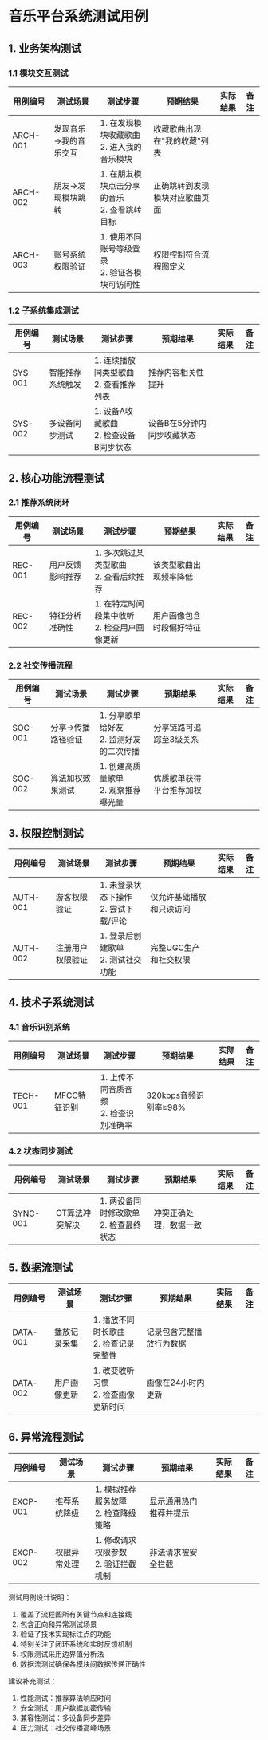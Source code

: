 # 音乐平台系统测试用例

## 1. 业务架构测试

### 1.1 模块交互测试
| 用例编号 | 测试场景 | 测试步骤 | 预期结果 | 实际结果 | 备注 |
|---------|---------|---------|---------|---------|-----|
| ARCH-001 | 发现音乐→我的音乐交互 | 1. 在发现模块收藏歌曲<br>2. 进入我的音乐模块 | 收藏歌曲出现在"我的收藏"列表 | | |
| ARCH-002 | 朋友→发现模块跳转 | 1. 在朋友模块点击分享的音乐<br>2. 查看跳转目标 | 正确跳转到发现模块对应歌曲页面 | | |
| ARCH-003 | 账号系统权限验证 | 1. 使用不同账号等级登录<br>2. 验证各模块可访问性 | 权限控制符合流程图定义 | | |

### 1.2 子系统集成测试
| 用例编号 | 测试场景 | 测试步骤 | 预期结果 | 实际结果 | 备注 |
|---------|---------|---------|---------|---------|-----|
| SYS-001 | 智能推荐系统触发 | 1. 连续播放同类型歌曲<br>2. 查看推荐列表 | 推荐内容相关性提升 | | |
| SYS-002 | 多设备同步测试 | 1. 设备A收藏歌曲<br>2. 检查设备B同步状态 | 设备B在5分钟内同步收藏状态 | | |

## 2. 核心功能流程测试

### 2.1 推荐系统闭环
| 用例编号 | 测试场景 | 测试步骤 | 预期结果 | 实际结果 | 备注 |
|---------|---------|---------|---------|---------|-----|
| REC-001 | 用户反馈影响推荐 | 1. 多次跳过某类型歌曲<br>2. 查看后续推荐 | 该类型歌曲出现频率降低 | | |
| REC-002 | 特征分析准确性 | 1. 在特定时间段集中收听<br>2. 检查用户画像更新 | 用户画像包含时段偏好特征 | | |

### 2.2 社交传播流程
| 用例编号 | 测试场景 | 测试步骤 | 预期结果 | 实际结果 | 备注 |
|---------|---------|---------|---------|---------|-----|
| SOC-001 | 分享→传播路径验证 | 1. 分享歌单给好友<br>2. 监测好友的二次传播 | 分享链路可追踪至3级关系 | | |
| SOC-002 | 算法加权效果测试 | 1. 创建高质量歌单<br>2. 观察推荐曝光量 | 优质歌单获得平台推荐加权 | | |

## 3. 权限控制测试

| 用例编号 | 测试场景 | 测试步骤 | 预期结果 | 实际结果 | 备注 |
|---------|---------|---------|---------|---------|-----|
| AUTH-001 | 游客权限验证 | 1. 未登录状态下操作<br>2. 尝试下载/评论 | 仅允许基础播放和只读访问 | | |
| AUTH-002 | 注册用户权限验证 | 1. 登录后创建歌单<br>2. 测试社交功能 | 完整UGC生产和社交权限 | | |

## 4. 技术子系统测试

### 4.1 音乐识别系统
| 用例编号 | 测试场景 | 测试步骤 | 预期结果 | 实际结果 | 备注 |
|---------|---------|---------|---------|---------|-----|
| TECH-001 | MFCC特征识别 | 1. 上传不同音质音频<br>2. 检查识别准确率 | 320kbps音频识别率≥98% | | |

### 4.2 状态同步测试
| 用例编号 | 测试场景 | 测试步骤 | 预期结果 | 实际结果 | 备注 |
|---------|---------|---------|---------|---------|-----|
| SYNC-001 | OT算法冲突解决 | 1. 两设备同时修改歌单<br>2. 检查最终状态 | 冲突正确处理，数据一致 | | |

## 5. 数据流测试

| 用例编号 | 测试场景 | 测试步骤 | 预期结果 | 实际结果 | 备注 |
|---------|---------|---------|---------|---------|-----|
| DATA-001 | 播放记录采集 | 1. 播放不同时长歌曲<br>2. 检查记录完整性 | 记录包含完整播放行为数据 | | |
| DATA-002 | 用户画像更新 | 1. 改变收听习惯<br>2. 检查画像更新时间 | 画像在24小时内更新 | | |

## 6. 异常流程测试

| 用例编号 | 测试场景 | 测试步骤 | 预期结果 | 实际结果 | 备注 |
|---------|---------|---------|---------|---------|-----|
| EXCP-001 | 推荐系统降级 | 1. 模拟推荐服务故障<br>2. 检查降级策略 | 显示通用热门推荐并提示 | | |
| EXCP-002 | 权限异常处理 | 1. 修改请求权限参数<br>2. 验证拦截机制 | 非法请求被安全拦截 | | |

测试用例设计说明：
1. 覆盖了流程图所有关键节点和连接线
2. 包含正向和异常测试场景
3. 验证了技术实现标注点的功能
4. 特别关注了闭环系统和实时反馈机制
5. 权限测试采用边界值分析法
6. 数据流测试确保各模块间数据传递正确性

建议补充测试：
1. 性能测试：推荐算法响应时间
2. 安全测试：用户数据加密传输
3. 兼容性测试：多设备同步差异
4. 压力测试：社交传播高峰场景